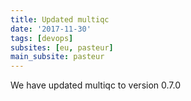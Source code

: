 ```yaml
---
title: Updated multiqc
date: '2017-11-30'
tags: [devops]
subsites: [eu, pasteur]
main_subsite: pasteur
---
```


We have updated multiqc to  version 0.7.0

